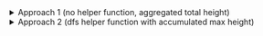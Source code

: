 <details>
<summary> Approach 1 (no helper function, aggregated total height)</summary>

```python
class Solution:
    def maxDepth(self, root: Optional[TreeNode]) -> int:
        if not root:
            return 0
        
        return 1 + max(self.maxDepth(root.left), self.maxDepth(root.right))
```

Solving the tree problem inductively means looking at the left and right children of `root` as roots of their own subtrees. Looking at the leaves will always be a hint as to how you should handle base cases. What should happen as soon as we hit a leaf? What is the height of a leaf node? The height should be `1` since the height of a leaf node really just includes the leaf node itself since it doesn't have any children. 

The idea is to always add `1` to the height of a result in order to account for the current node &#8212; this includes leaf nodes. A leaf node's left and right non-existent children will both contribute `0` to its height: `1 + max(0, 0)`. That's the idea in this problem.

</details>

<details>
<summary> Approach 2 (dfs helper function with accumulated max height)</summary>

```python
class Solution:
    def maxDepth(self, root: Optional[TreeNode]) -> int:
        def dfs(node, height):
            if not node: 
                return 0
            
            if not node.left and not node.right: 
                return height
            
            return max(dfs(node.left, height + 1), dfs(node.right, height + 1))
        
        return dfs(root, 1)
```

The solution above is very similar to how extra information can be encoded when performing DFS or BFS on a graph; that is, especially when dealing with matrices, we're often storing the location of a cell as a 2-tuple on the stack or queue in the form `(row, col)`, but *sometimes it is quite helpful to store additional information*. Maybe it's height, as in this example. Maybe it's the maximum depth reached so far. The 2-tuple could then become a 3-tuple, 4-tuple, etc. Whatever the case, the core idea is that we encode information along with whatever atomic element is being processed (e.g., cell in a matrix, node in a tree, etc.).

How is this relevant here? Well, our `dfs` function for traversing the tree can accept more than just the node it is going to process &#8212; it can also accept a `height`. Above, `maxHeight` is basically playing the role of the `dfs` function. The following LeetCode solution works and illustrates this idea:

</details>